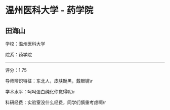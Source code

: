 # 温州医科大学 - 药学院

## 田海山

学校：温州医科大学

院系：药学院

* * *

评分：1.75

导师辨识特征：东北人，皮肤黝黑，戴眼镜\r

学术水平：呵呵蛋白纯化你觉得呢\r

科研经费：实验室没什么经费，同学们慎重考虑啊\r